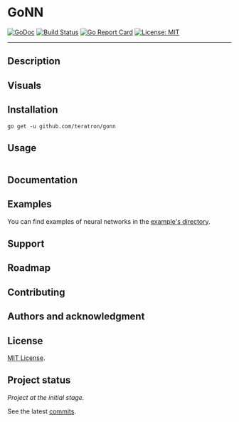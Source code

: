 # GoNN

[![GoDoc](https://godoc.org/github.com/teratron/gonn?status.svg)](https://godoc.org/github.com/teratron/gonn)
[![Build Status](https://travis-ci.org/teratron/gonn.svg?branch=master)](https://travis-ci.org/teratron/gonn)
[![Go Report Card](https://goreportcard.com/badge/github.com/teratron/gonn)](https://goreportcard.com/report/github.com/teratron/gonn)
[![License: MIT](https://img.shields.io/badge/License-MIT-yellow.svg)](https://opensource.org/licenses/MIT)

---

## Description

## Visuals

## Installation

```shell
go get -u github.com/teratron/gonn
```

## Usage

```go

```

## Documentation

## Examples

You can find examples of neural networks in the [example's directory](examples).

## Support

## Roadmap

## Contributing

## Authors and acknowledgment

## License

[MIT License](LICENSE).

## Project status

_Project at the initial stage._

See the latest [commits](https://github.com/teratron/gonn/commits/master).
